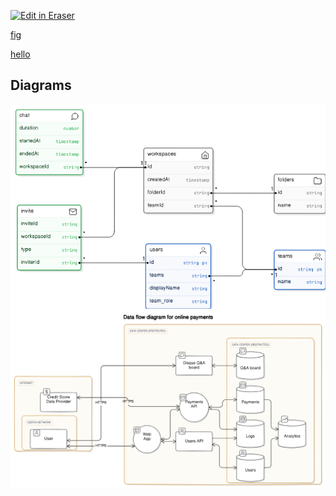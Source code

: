 <p><a target="_blank" href="https://app.eraser.io/workspace/4hP2hW8l0yFX4d6EKXoT" id="edit-in-eraser-github-link"><img alt="Edit in Eraser" src="https://firebasestorage.googleapis.com/v0/b/second-petal-295822.appspot.com/o/images%2Fgithub%2FOpen%20in%20Eraser.svg?alt=media&amp;token=968381c8-a7e7-472a-8ed6-4a6626da5501"></a></p>

 [﻿fig](https://app.eraser.io/workspace/4hP2hW8l0yFX4d6EKXoT?elements=sVLeo5L9IkQhZSV1eG4Uxw) 

 [﻿hello](https://app.eraser.io/workspace/4hP2hW8l0yFX4d6EKXoT?elements=CqKbhVzpxu_hcshCAYa3yw) 


<!-- eraser-additional-content -->
## Diagrams
<!-- eraser-additional-files -->
<a href="/README-ERASER-entity-relationship-1.eraserdiagram" data-element-id="V0aKqS4MkjGKKcPWCotL4"><img src="/.eraser/4hP2hW8l0yFX4d6EKXoT___OR10FHHD1DU1dB74h0e8mYZD0KY2___---diagram----19ab055a129fc094491a5695c63657a0.png" alt="" data-element-id="V0aKqS4MkjGKKcPWCotL4" /></a>
<a href="/README-ERASER-Data flow diagram for online payments-2.eraserdiagram" data-element-id="ri0Fv_gHpry5I8CPJNjE2"><img src="/.eraser/4hP2hW8l0yFX4d6EKXoT___OR10FHHD1DU1dB74h0e8mYZD0KY2___---diagram----1e9ad65ec4fdf6655b9b5109a0da1b1e-Data-flow-diagram-for-online-payments.png" alt="" data-element-id="ri0Fv_gHpry5I8CPJNjE2" /></a>
<!-- end-eraser-additional-files -->
<!-- end-eraser-additional-content -->
<!--- Eraser file: https://app.eraser.io/workspace/4hP2hW8l0yFX4d6EKXoT --->